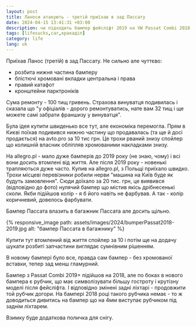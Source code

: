 ```yaml
---
layout: post
title: Ланоси атакують - третій приїхав в зад Пассату
date: 2024-04-15 13:41:31 +03:00
description: чи підходить бампер фейсліфт 2019 на VW Passat Combi 2018 року
tags: [lifesucks,car,кракаділ]
category: life
lang: uk
---
```


Приїхав Ланос (третій) в зад Пассату. 
Не сильно але чуттєво: 

* розбита нижня частина бамперу
* блістючі хромовані вкладки центральна і права
* правий катафот
* кронштейни парктроніків

Сума ремонту - 100 тищ гривень. 
Страхова винуватця подивилась і сказала що "у офіціалів - дорого ремонтуватись, нате вам 32 тищ і ще можете самі забрати франшизу у винуватця".

Була ідея купити швиденько все тут, але економіка перемогла.
Прям в Києві поїхав подивився нижню частину що продавалась (та ще й досі продається) на avto.pro за 10 тис грн. 
Це трохи рваний знизу спойлер що колишній власник обліпляв хромованими накладками знизу.

На allegro.pl - мало дуже бамперів до 2019 року (не знаю, чому) і всі вони досить втомлені від життя.
Але після 2019 року - новенькі трапляються дуже часто. 
Купив на allegro.pl, з Польщі приїхало швидко. Трохи місцеві перевізники робили нерви "машина на Київ буде як будуть замовлення".
Сюди доїхало за 20 тис. грн, це виявився (відповідно до фото) нулячий бампер що містив якісь дрібнесенькі сколи.
Якби підійшов колір - я б його навіть не фарбував.
А так - колір коричневий, довелось фарбувати.

Бампер Пассата влазить в багажник Пассата але досить щільно. 

{% responsive_image path: assets/images/2024/bumperPassat2018-2019.jpg alt: "бампер Пассата в багажнику" %}

Купити тут втомлений від життя спойлер за 10 і потім ще на додачу шукати розбиті запчастини виглядає сумнівним рішенням.

В новому бампері було все, правда сам бампер - без хромованої вставки, тепер зад менш гламурний. 

Бампер з Passat Combi 2019+ підійшов на 2018, але по боках в нового бампера є рубчик, що має символізувати більшу гостроту і крутізну моделі після фейсліфта. 
І відповідно змінені задні ліхтарі - продовжити той рубчик догори.
На бампері 2018 році такого рубчика немає - то ж доводиться  дивитись на бампер що на 4мм виступає рубчиком під заднім ліхтарем. 

Взимку буде додаткова поличка для снігу.
